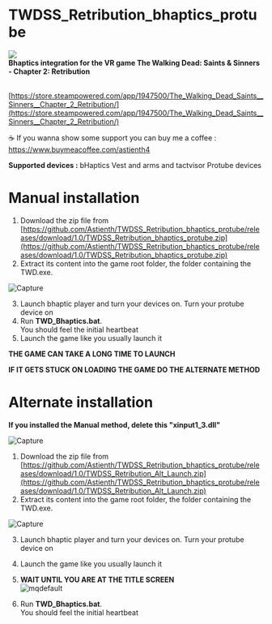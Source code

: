 # TWDSS_Retribution_bhaptics_protube
<img src="https://cdn.akamai.steamstatic.com/steam/apps/1947500/header.jpg" />
</br>
<b>Bhaptics integration for the VR game The Walking Dead: Saints & Sinners - Chapter 2: Retribution</b>

</br>[https://store.steampowered.com/app/1947500/The_Walking_Dead_Saints__Sinners__Chapter_2_Retribution/](https://store.steampowered.com/app/1947500/The_Walking_Dead_Saints__Sinners__Chapter_2_Retribution/)

☕ If you wanna show some support you can buy me a coffee : https://www.buymeacoffee.com/astienth4

<b>Supported devices :</b>
bHaptics Vest and arms and tactvisor
Protube devices

# <b>Manual installation</b></br>
1) Download the zip file from [https://github.com/Astienth/TWDSS_Retribution_bhaptics_protube/releases/download/1.0/TWDSS_Retribution_bhaptics_protube.zip](https://github.com/Astienth/TWDSS_Retribution_bhaptics_protube/releases/download/1.0/TWDSS_Retribution_bhaptics_protube.zip)</br>
2) Extract its content into the game root folder, the folder containing the TWD.exe.</br>

![Capture](https://github.com/Astienth/TWDSS_Retribution_bhaptics_protube/assets/11942434/9ef105ff-8f1a-4d8d-8158-a262630ee558)


3) Launch bhaptic player and turn your devices on. Turn your protube device on</br>
4) Run **TWD_Bhaptics.bat**.</br> You should feel the initial heartbeat
5) Launch the game like you usually launch it

<b>THE GAME CAN TAKE A LONG TIME TO LAUNCH</b>

<b>IF IT GETS STUCK ON LOADING THE GAME DO THE ALTERNATE METHOD</b>


# <b>Alternate installation</b></br>

<p><b>If you installed the Manual method, delete this "xinput1_3.dll"</b></p>

![Capture](https://github.com/Astienth/TWDSS_Retribution_bhaptics_protube/assets/11942434/237a6a07-3c8d-439f-92ba-f29d37682ee3)


1) Download the zip file from [https://github.com/Astienth/TWDSS_Retribution_bhaptics_protube/releases/download/1.0/TWDSS_Retribution_Alt_Launch.zip](https://github.com/Astienth/TWDSS_Retribution_bhaptics_protube/releases/download/1.0/TWDSS_Retribution_Alt_Launch.zip)</br>
2) Extract its content into the game root folder, the folder containing the TWD.exe.</br>

![Capture](https://github.com/Astienth/TWDSS_Retribution_bhaptics_protube/assets/11942434/9ef105ff-8f1a-4d8d-8158-a262630ee558)


3) Launch bhaptic player and turn your devices on. Turn your protube device on</br>
4) Launch the game like you usually launch it
5) <b>WAIT UNTIL YOU ARE AT THE TITLE SCREEN</b> </br>
![mqdefault](https://github.com/Astienth/TWDSS_Retribution_bhaptics_protube/assets/11942434/3fa850fb-7865-4157-9926-983fc51d220b)

6) Run **TWD_Bhaptics.bat**.</br>You should feel the initial heartbeat
